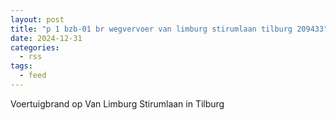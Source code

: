 ```yaml
---
layout: post
title: "p 1 bzb-01 br wegvervoer van limburg stirumlaan tilburg 209433"
date: 2024-12-31
categories: 
  - rss
tags: 
  - feed
---
```


Voertuigbrand op Van Limburg Stirumlaan in Tilburg
